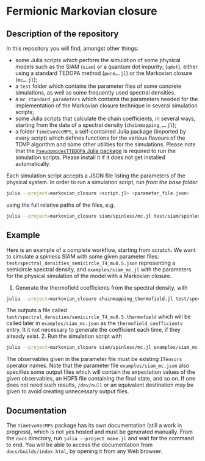 # Fermionic Markovian closure

## Description of the repository
In this repository you will find, amongst other things:

* some Julia scripts which perform the simulation of some physical models such as the SIAM (`siam`) or a quantum dot impurity; (`qdot`), either using a standard TEDOPA method (`pure….jl`) or the Markovian closure (`mc….jl`);
* a `test` folder which contains the parameter files of some concrete simulations, as well as some frequently used spectral densities.
* a `mc_standard_parameters` which contains the parameters needed for the implementation of the Markovian closure technique in several simulation scripts;
* some Julia scripts that calculate the chain coefficients, in several ways, starting from the data of a spectral density (`chainmapping_….jl`);
* a folder `TimeEvoVecMPS`, a self-contained Julia package (imported by every script) which defines functions for the various flavours of the TDVP algorithm and some other utilities for the simulations.
Please note that the [`PseudomodesTTEDOPA` Julia package](https://github.com/phaerrax/PseudomodesTTEDOPA.jl) is required to run the simulation scripts. Please install it if it does not get installed automatically.

Each simulation script accepts a JSON file listing the parameters of the physical system. In order to run a simulation script, run *from the base folder*
```bash
julia --project=markovian_closure <script.jl> <parameter_file.json>
```
using the full relative paths of the files, e.g.
```bash
julia --project=markovian_closure siam/spinless/mc.jl test/siam/spinless/mu1/NE8/mc60_NC6.json
```

## Example
Here is an example of a complete workflow, starting from scratch.
We want to simulate a spinless SIAM with some given parameter files: `test/spectral_densities_semicircle_T4_mu0.5.json` representing a semicircle spectral density, and `examples/siam_mc.jl` with the parameters for the physical simulation of the model with a Markovian closure.
1. Generate the thermofield coefficients from the spectral density, with
```bash
julia --project=markovian_closure chainmapping_thermofield.jl test/spectral_densities/semicircle_T4_mu0.5.json
```
The outputs a file called `test/spectral_densities/semicircle_T4_mu0.5.thermofield` which will be called later in `examples/siam_mc.json` as the `thermofield_coefficients` entry.
It it not necessary to generate the coefficient each time, if they already exist.
2. Run the simulation script with
```bash
julia --project=markovian_closure siam/spinless/mc.jl examples/siam_mc.json
```
The observables given in the parameter file must be existing `ITensors` operator names. 
Note that the parameter file `examples/siam_mc.json` also specifies some output files which will contain the expectation values of the given observables, an HDF5 file containing the final state, and so on. If one does not need such results, `/dev/null` or an equivalent destination may be given to avoid creating unnecessary output files.

## Documentation
The `TimeEvoVecMPS` package has its own documentation (still a work in progress), which is
not yes hosted and must be generated manually.
From the `docs` directory, run `julia --project make.jl` and wait for the command to end.
You will be able to access the documentation from `docs/builds/index.html`, by opening it
from any Web browser.
